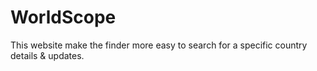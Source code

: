 # WorldScope
This website make the finder more easy to search for a  specific country details &amp; updates. 
